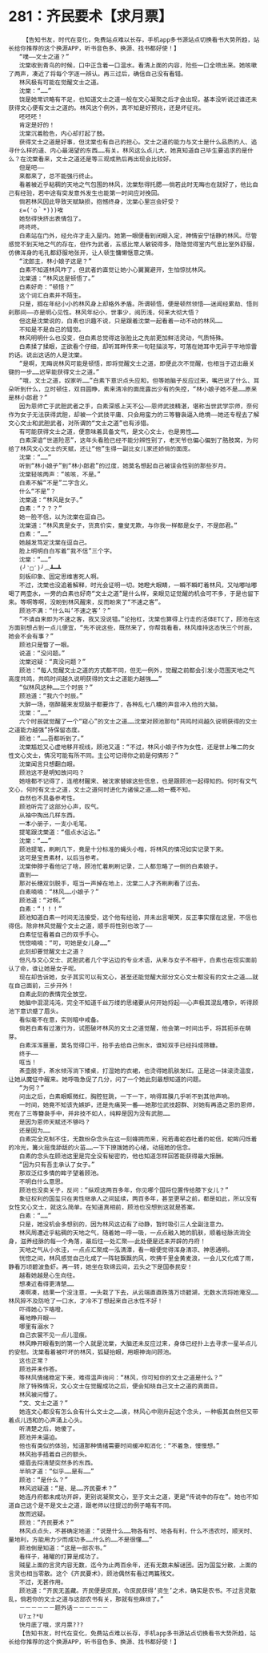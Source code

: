 # 281：齐民要术【求月票】
        【告知书友，时代在变化，免费站点难以长存，手机app多书源站点切换看书大势所趋，站长给你推荐的这个换源APP，听书音色多、换源、找书都好使！】
       “噗——文士之道？”
       沈棠收到青鸟的时候，口中正含着一口温水。看清上面的内容，险些一口全喷出来。她咳嗽了两声，凑近了将每个字逐一辨认。再三过后，确信自己没有看错。
       林风极有可能在觉醒文士之道。
       沈棠：“……”
       饶是她常识略有不足，也知道文士之道一般在文心凝聚之后才会出现，基本没听说过谁还未获得文心便有文士之道的。林风这个例外，真不知是好预兆，还是坏征兆。
       呸呸呸！
       肯定是好的！
       沈棠沉着脸色，内心却打起了鼓。
       获得文士之道是好事，但沈棠也有自己的担心。文士之道的能力与文士是什么品质的人、追寻什么样的道、内心最渴望的东西……有关。林风这么点儿大，她真知道自己毕生要追求的是什么？在沈棠看来，文士之道还是等三观成熟后再出现会比较好。
       但是吧——
       来都来了，总不能强行终止。
       看着被近乎粘稠的天地之气包围的林风，沈棠愁得托腮——倘若此时无晦也在就好了，他比自己有经验，若中途有突发意外发生也能第一时间应对挽回。
       倘若林风因此导致天赋缺损，抱憾终身，沈棠心里岂会好受？
       ε=(′ο｀*)))唉
       她愁得快挤出表情包了。
       咚咚咚。
       白素站在门外，经允许才走入屋内。她第一眼便看到闭眼入定，神情安宁恬静的林风。尽管感觉不到天地之气的存在，但作为武者，五感比常人敏锐得多，隐隐觉得室内气息比室外舒服，仿佛浑身的毛孔都舒服地张开，让人顿生慵懒惬意之情。
       “沈郎主，林小娘子这是？”
       白素不知道林风咋了，但武者的直觉让她小心翼翼避开，生怕惊扰林风。
       沈棠道：“林风这是顿悟了。”
       白素好奇：“顿悟？”
       这个词汇白素并不陌生。
       只是，搁在年纪小小的林风身上却格外矛盾。所谓顿悟，便是顿然领悟——迷闻经累劫、悟则刹那间——亦是明心见性。林风年纪小，世事少，阅历浅，何来大彻大悟？
       但这是沈棠说的，白素也识趣不说，只是跟着沈棠一起看着一动不动的林风……
       不知是不是自己的错觉。
       林风明明什么也没变，但白素总觉得这张脸比之先前更加鲜活灵动，气质特殊。
       白素揉了揉眼，正欲看个仔细，却听耳畔传来一句轻描淡写，可落在她耳中无异于平地惊雷的话。说出这话的人是沈棠。
       “是啊，无晦说林风可能是顿悟，即将觉醒文士之道，即便此次不觉醒，也相当于迈出最关键的一步……迟早能获得文士之道。”
       “哦，文士之道，奴家听……”白素下意识点头应和，但等她脑子反应过来，嘴巴说了什么、耳朵听到什么，立时顿住，双目圆睁，素来清冷的面庞露出少有的失控，“林小娘子她不是……原来是林小郎君？”
       因为恩师亡于武胆武者之手，白素深感上天不公——恩师武技精湛，堪称当世武学宗师，奈何作为女子无法获得武胆，却被一个武技平庸、只会用蛮力的三等簪袅逼入绝境——她还专程去了解文心文士和武胆武者，对所谓的“文士之道”也有涉猎。
       有可能获得文士之道，便意味着具备文气，是文心文士，也是男性……
       白素深谙“世道险恶”，这年头看脸已经不能分辨性别了，老天爷也偏心偏到了胳肢窝，为何给了林风文心文士的天赋，还让“他”生得一副比女儿家还娇俏的面庞。
       沈棠：“……”
       听到“林小娘子”到“林小郎君”的过度，她莫名想起自己被误会性别的那些岁月。
       沈棠轻咳两声：“咳咳，不是。”
       白素不解“不是”二字含义。
       什么“不是”？
       沈棠道：“林风是女子。”
       白素：“？？？”
       她一脸不信，以为沈棠在逗自己。
       沈棠道：“林风真是女子，货真价实，童叟无欺，与你我一样都是女子，不是郎君。”
       白素：“……”
       她越发笃定沈棠在逗自己。
       脸上明明白白写着“我不信”三个字。
       沈棠：“……”
       (╯‵□′)╯︵┻━┻
       刻板印象、固定思维害死人啊。
       不过，沈棠也没追着解释，时光会证明一切。她瞪大眼睛，一瞬不瞬盯着林风，又咕嘟咕嘟喝了两壶水，一旁的白素也好奇“文士之道”是什么样，亲眼见证觉醒的机会可不多，于是也留下来。等啊等啊，没盼到林风醒来，反而盼来了“不速之客”。
       顾池不满：“什么叫‘不速之客’？”
       “不请自来即为不速之客，我又没说错。”论抬杠，沈棠也算得上行走的活体ETC了，顾池在这方面别想占到一点儿便宜，“先不说这些，既然来了，你帮我看看，林风维持这态快三个时辰，她会不会有事？”
       顾池只是瞥了一眼。
       说道：“没问题。”
       沈棠迟疑：“真没问题？”
       顾池：“每人觉醒文士之道的方式都不同，但无一例外，觉醒之前都会引发小范围天地之气高度共鸣，共鸣时间越久说明获得的文士之道能力越强……”
       “似林风这种……三个时辰？”
       顾池道：“我六个时辰。”
       大醉一场，宿醉醒来发现脑子都要炸了，各种乱七八糟的声音冲入他的大脑。
       沈棠：“……”
       六个时辰就觉醒了一个“窥心”的文士之道……沈棠对顾池那句“共鸣时间越久说明获得的文士之道能力越强”持保留态度。
       顾池：“……吾都听到了。”
       沈棠尴尬又心虚地移开视线，顾池又道：“不过，林风小娘子作为女性，还是世上唯二的女性文心文士，情况可能有所不同。主公可记得你之前是何情形？”
       沈棠闻言只想翻白眼。
       顾池这不是明知故问吗？
       她啥都不记得了，连棺材醒来、被沈家替嫁这些信息，也是跟顾池一起得知的。何时有文气文心，何时有文士之道，文士之道何时进化为诸侯之道……她一概不知。
       自然也不具备参考性。
       顾池听完了这部分心声，叹气。
       从袖中掏出几样东西。
       一本小册子，一支小毛笔。
       提笔跟沈棠道：“借点水沾沾。”
       沈棠：“……”
       顾池提笔，刷刷几下，竟是十分标准的蝇头小楷，将林风的情况如实记录下来。
       这可是宝贵素材，以后当参考。
       沈棠伸脖子看他记了啥，顾池忙着刷刷记录，二人都忽略了一侧的白素娘子。
       直到——
       那对长穗双剑脱手，哐当一声掉在地上，沈棠二人才齐刷刷看了过去。
       白素喃喃：“林风……小娘子？”
       顾池道：“对啊。”
       白素：“！！！”
       顾池知道白素一时间无法接受，这个他有经验，并未出言嘲笑，反正事实摆在这里，不信也得信。除非林风觉醒个文士之道，顺手将性别也改了——
       白素怔怔看着自己的双手手心。
       恍惚喃喃：“可，可她是女儿身……”
       此刻却要觉醒文士之道？
       但凡与文心文士、武胆武者几个字沾边的专业术语，从来与女子不相干，白素也在现实面前认了命，谁让她是女子呢。
       现在却告诉她，女子其实可以有文心，甚至还能觉醒大部分文心文士都没有的文士之道……就在自己面前，三步开外！
       白素此刻的表情完全放空。
       她脑中混混沌沌，完全不知道千丝万缕的思绪要从何开始捋起——心声极其混乱嘈杂，听得顾池下意识蹙了眉头。
       看似毫不在意，实则暗中戒备。
       倘若白素有过激行为，试图破坏林风的文士之道觉醒，他会第一时间出手，将其扼杀在萌芽。
       白素浑浑噩噩，莫名觉得口干，抬手去给自己倒水，谁知双手已经抖成筛糠。
       终于——
       哐当！
       茶壶脱手，茶水倾泻淌下矮桌，打湿她的衣裙，也烫得她肌肤发红。正是这一抹滚烫温度，让她从魔怔中醒来。她呼吸急促了几分，问了一个她此刻最想知道的问题。
       “为何？”
       问出之后，白素眼眶微红，胸腔狂跳，一下一下，响得耳膜几乎听不到其他声响。
       一时间，她竟不知该先嫉妒，还是先痛哭一番——她那位武技超群、对她有再造之恩的恩师，死在了三等簪袅手中，并非技不如人，纯粹是因为没有武胆……
       是因为恩师天赋还不够吗？
       还是因为……
       白素完全克制不住，无数纷杂念头在这一刻蜂拥而来，宛若毒蛇吞吐着的蛇信，蛇眸闪烁着的冷光，篝火摇曳舔舐的火苗……一下下撩拨她的心绪，动摇她的信念。
       白素的念头在顾池这里是完全没有秘密的，他也知道怎样回答能获得最大报酬。
       “因为只有吾主承认了女子。”
       那双泛红多情的眸子望着顾池。
       不明白什么意思。
       顾池也没卖关子，反问：“纵观这两百多年，你见哪个国将位置传给膝下女儿？”
       象征权利的国玺只在男性继承人之间延续，两百多年，甚至更早之前，都是如此，所以没有女性文心文士，就这么简单。在知道真相前，顾池也没想到这就是答案。
       白素：“……”
       只是，她没机会多想别的，因为林风这边有了动静，暂时吸引三人全副注意力。
       林风周遭近乎粘稠的天地之气，随着她一呼一吸，一点点融入她的肌肤，顺着经脉流淌全身，滋养经脉的每一个角落，最后往一处汇聚——此处便是还未开辟的丹府！
       天地之气从小水洼，一点点汇聚成一泓清潭，看一眼便觉得浑身清凉、神思通明。
       恍惚之间，林风感觉自己化成了一阵轻飘飘的风，吹拂千里金黄麦浪，一会儿又化成了雨，静看万顷碧波鱼虾。再一转，她坐在软绵云间，云头之下是国泰民安！
       越看她越是心生向往。
       想凑近看得更清楚……
       凑啊凑，结果一个没注意，一头栽了下去，从云端直直跌落万顷碧湖，无数水流将她淹没……林风猝不及防呛了一口水，才冷不丁想起来自己水性不好！
       吓得她心下咯噔。
       蓦地睁开眼——
       哪里有溺水？
       自己衣裳不见一点儿湿痕。
       林风睁开眼看到的第一个人就是沈棠，大脑还未反应过来，身体已经扑上去寻求一星半点儿的安慰。沈棠看着被吓坏的林风，狐疑抬眼，用眼神询问顾池。
       这也正常？
       顾池并未作答。
       等林风情绪稳定下来，难得温声询问：“林风，你可知你的文士之道是什么？”
       除了特殊情况，文心文士在觉醒成功之后，便会知晓自己文士之道的真面目。
       林风被问懵了。
       “文、文士之道？”
       她连文心都没有怎么会有什么文士之……诶，林风心中刚升起这个念头，一种极其自然但又带着点儿违和的心声涌上心头。
       听清楚之后，她傻了。
       顾池并未逼迫。
       他也有类似的体验，知道那种情绪需要时间缓冲和消化：“不着急，慢慢想。”
       林风抬手捂着自己的额头。
       蹙眉去捋清楚突然多的东西。
       半晌才道：“似乎……是有……”
       顾池：“是什么？”
       林风迟疑道：“是、是……齐民要术？”
       她连丹府都未成功开辟，更别说凝聚文心，至于文士之道，更是“传说中的存在”。她也不知道自己这个是不是文士之道，跟老师以往提过的例子略有不同。
       故而迟疑。
       顾池：“齐民要术？”
       林风点点头，不甚确定地道：“说是什么……物各有时、地各有利，什么不违农时，顺天时、量地利，方能用力少而成功多……什么的……不是很懂……”
       顾池倒是知道：“这是一部农书。”
       看样子，褚曜的打算是成功了。
       贼星上面的言灵内容无数，迄今为止两百余年，还有无数未解谜团。因为国玺分散，上面的言灵也相当零散。这个《齐民要术》，顾池偶然有看过两篇残文。
       不过，无甚作用。
       顾池道：“齐民无盖藏。齐民便是庶民，令庶民获得‘资生’之术，确实是农书。不过言灵散乱，倘若你的文士之道与这部农书有关，那就有些麻烦了。”
       －－－－－－题外话－－－－－－
       U?ェ?*U
       快月底了哦，求月票???
       【告知书友，时代在变化，免费站点难以长存，手机app多书源站点切换看书大势所趋，站长给你推荐的这个换源APP，听书音色多、换源、找书都好使！】